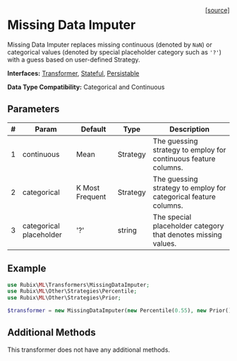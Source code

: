 <span style="float:right;"><a href="https://github.com/RubixML/ML/blob/master/src/Transformers/MissingDataImputer.php">[source]</a></span>

# Missing Data Imputer
Missing Data Imputer replaces missing continuous (denoted by `NaN`) or categorical values (denoted by special placeholder category such as `'?'`) with a guess based on user-defined Strategy.

**Interfaces:** [Transformer](api.md#transformers), [Stateful](api.md#stateful), [Persistable](../persistable.md)

**Data Type Compatibility:** Categorical and Continuous

## Parameters
| # | Param | Default | Type | Description |
|---|---|---|---|---|
| 1 | continuous | Mean | Strategy | The guessing strategy to employ for continuous feature columns. |
| 2 | categorical | K Most Frequent | Strategy | The guessing strategy to employ for categorical feature columns. |
| 3 | categorical placeholder | '?' | string | The special placeholder category that denotes missing values. |

## Example
```php
use Rubix\ML\Transformers\MissingDataImputer;
use Rubix\ML\Other\Strategies\Percentile;
use Rubix\ML\Other\Strategies\Prior;

$transformer = new MissingDataImputer(new Percentile(0.55), new Prior(), '?');
```

## Additional Methods
This transformer does not have any additional methods.
